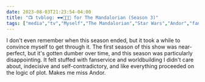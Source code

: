 ---date: 2023-08-03T21:23:54-04:00title: "📺 tvblog: ❤️❤️🖤🖤🖤 for The Mandalorian (Season 3)"tags: ["media","tv","Myself","The Mandalorian","Star Wars","Andor","fanservice"]---I don't even remember when this season ended, but it took a while to convince myself to get through it. The first season of this show was near-perfect, but it's gotten dumber over time, and this season was particularly disappointing. It felt stuffed with fanservice and worldbuilding I didn't care about, indecisive and self-contradictory, and like everything proceeded on the logic of plot. Makes me miss Andor.